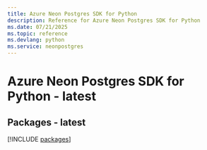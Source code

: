 ```yaml
---
title: Azure Neon Postgres SDK for Python
description: Reference for Azure Neon Postgres SDK for Python
ms.date: 07/21/2025
ms.topic: reference
ms.devlang: python
ms.service: neonpostgres
---
```

# Azure Neon Postgres SDK for Python - latest
## Packages - latest
[!INCLUDE [packages](neon-postgres-index.md)]